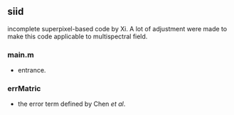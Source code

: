 ## siid
incomplete superpixel-based code by Xi. A lot of adjustment were made to make this code applicable to multispectral field.

### main.m
* entrance.

### errMatric
* the error term defined by Chen _et al_.